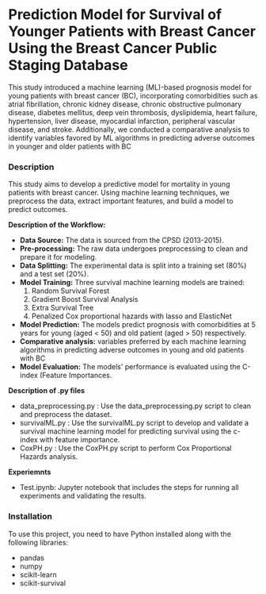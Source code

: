 # Prediction Model for Survival of Younger Patients with Breast Cancer Using the Breast Cancer Public Staging Database
This study introduced a machine learning (ML)-based prognosis model for young patients with breast cancer (BC), incorporating comorbidities such as atrial fibrillation, chronic kidney disease, chronic obstructive pulmonary disease, diabetes mellitus, deep vein thrombosis, dyslipidemia, heart failure, hypertension, liver disease, myocardial infarction, peripheral vascular disease, and stroke. Additionally, we conducted a comparative analysis to identify variables favored by ML algorithms in predicting adverse outcomes in younger and older patients with BC


### Description

This study aims to develop a predictive model for mortality in young patients with breast cancer. Using machine learning techniques, we preprocess the data, extract important features, and build a model to predict outcomes.

**Description of the Workflow:**
- **Data Source:** The data is sourced from the CPSD (2013-2015).
- **Pre-processing:** The raw data undergoes preprocessing to clean and prepare it for modeling.
- **Data Splitting:** The experimental data is split into a training set (80%) and a test set (20%).
- **Model Training:** Three survival machine learning models are trained:
  1. Random Survival Forest
  2. Gradient Boost Survival Analysis
  3. Extra Survival Tree
  4. Penalized Cox proportional hazards with lasso and ElasticNet
- **Model Prediction:** The models predict prognosis with comorbidities at 5 years for young (aged < 50) and old patient (aged > 50) respectively.
- **Comparative analysis:** variables preferred by each machine learning algorithms in predicting adverse outcomes in young and old patients with BC
- **Model Evaluation:** The models' performance is evaluated using the C-index (Feature Importances.

**Description of .py files**
- data_preprocessing.py : Use the data_preprocessing.py script to clean and preprocess the dataset.
- survivalML.py : Use the survivalML.py script to develop and validate a survival machine learning model for predicting survival using the c-index with feature importance.
- CoxPH.py : Use the CoxPH.py script to perform Cox Proportional Hazards analysis.

**Experiemnts**
- Test.ipynb: Jupyter notebook that includes the steps for running all experiments and validating the results.

### Installation

To use this project, you need to have Python installed along with the following libraries:
- pandas
- numpy
- scikit-learn
- scikit-survival
